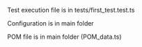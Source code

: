 Test execution file is in tests/first_test.test.ts <p>
Configuration is in main folder<p>
POM file is in main folder (POM_data.ts)<p>
